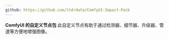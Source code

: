 ```yaml
---
github: https://github.com/ltdrdata/ComfyUI-Impact-Pack
---
```

**ComfyUI 的自定义节点包** 此自定义节点有助于通过检测器、细节器、升级器、管道等方便地增强图像。